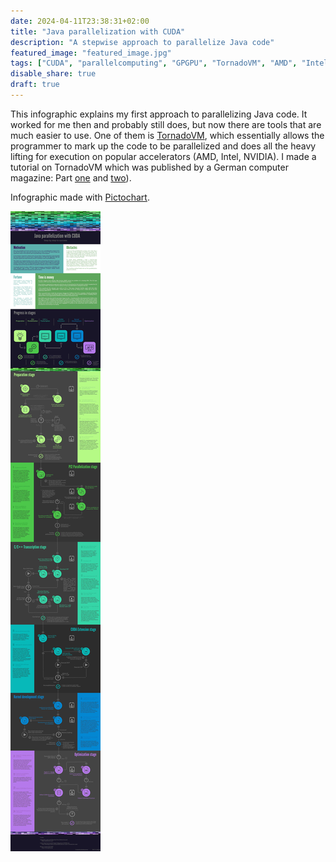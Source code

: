 ```yaml
---
date: 2024-04-11T23:38:31+02:00
title: "Java parallelization with CUDA"
description: "A stepwise approach to parallelize Java code"
featured_image: "featured_image.jpg"
tags: ["CUDA", "parallelcomputing", "GPGPU", "TornadoVM", "AMD", "Intel", "NVIDIA"]
disable_share: true
draft: true
---
```


This infographic explains my first approach to parallelizing Java code. It worked for me then and probably still does, but now there are tools that are much easier to use. One of them is [TornadoVM](https://www.tornadovm.org/), which essentially allows the programmer to mark up the code to be parallelized and does all the heavy lifting for execution on popular accelerators (AMD, Intel, NVIDIA). I made a tutorial on TornadoVM which was published by a German computer magazine: Part [one](https://www.heise.de/select/ix/2024/2/2332508044372163045) and [two](https://www.heise.de/select/ix/2024/3/2332713580068863270)).

Infographic made with [Pictochart](https://piktochart.com/).

![Infographic](parallel-java.jpg)

